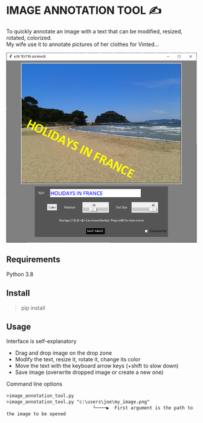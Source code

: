 # IMAGE ANNOTATION TOOL ✍ 

To quickly annotate an image with a text that can be modified, resized, rotated, colorized.  
My wife use it to annotate pictures of her clothes for Vinted…  

![App Screenshoot](image_annotation_tool_screenshoot.png)

## Requirements

Python 3.8

## Install

>pip install

## Usage
	
Interface is self-explanatory  

- Drag and drop image on the drop zone  
- Modify the text, resize it, rotate it, change its color
- Move the text with the keyboard arrow keys (+shift to slow down)
- Save image (overwrite dropped image or create a new one)

Command line options

	>image_annotation_tool.py
	>image_annotation_tool.py "c:\users\joe\my_image.png"
        	                        └────▶  First argument is the path to the image to be opened
